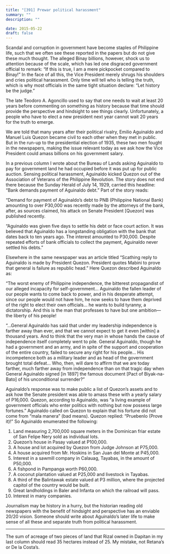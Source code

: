 ```yaml
---
title: "[391] Prewar political harassment"
summary: ""
description: ""

date: 2015-05-22
draft: false
---
```


Scandal and corruption in government have become staples of Philippine life, such that we often see these reported in the papers but do not give these much thought. The alleged Binay billions, however, shock us to attention because of the scale, which has led one disgraced government official to remark: “If this is true, I am a mere pickpocket compared to Binay!” In the face of all this, the Vice President merely shrugs his shoulders and cries political harassment. Only time will tell who is telling the truth, which is why most officials in the same tight situation declare: “Let history be the judge.”

The late Teodoro A. Agoncillo used to say that one needs to wait at least 20 years before commenting on something as history because that time should provide the perspective and hindsight to see things clearly. Unfortunately, a people who have to elect a new president next year cannot wait 20 years for the truth to emerge.

We are told that many years after their political rivalry, Emilio Aguinaldo and Manuel Luis Quezon became civil to each other when they met in public. But in the run-up to the presidential election of 1935, these two men fought in the newspapers, making the issue relevant today as we ask how the Vice President could amass billions on his government salary.

In a previous column I wrote about the Bureau of Lands asking Aguinaldo to pay for government land he had occupied before it was put up for public auction. Sensing political harassment, Aguinaldo kicked Quezon out of the Association of Veterans of the Philippine Revolution. The story does not end there because the Sunday Herald of July 14, 1929, carried this headline: “Bank demands payment of Aguinaldo debt.” Part of the story reads:

“Demand for payment of Aguinaldo’s debt to PNB (Philippine National Bank) amounting to over P30,000 was recently made by the attorneys of the bank, after, as sources claimed, his attack on Senate President [Quezon] was published recently.

“Aguinaldo was given five days to settle his debt or face court action. It was believed that Aguinaldo has a longstanding obligation with the bank that dates back to ten years ago. The interest amounted to P30,000. Despite repeated efforts of bank officials to collect the payment, Aguinaldo never settled his debts.”

Elsewhere in the same newspaper was an article titled “Scathing reply to Aguinaldo is made by President Quezon. President quotes Mabini to prove that general is failure as republic head.” Here Quezon described Aguinaldo as:

“The worst enemy of Philippine independence, the bitterest propagandist of our alleged incapacity for self-government… Aguinaldo the fallen leader of our people wants to come back to power, and in his desperate attempt, since our people would not have him, he now seeks to have them deprived of the right to elect their own officials… he wants to build tyranny, a dictatorship. And this is the man that professes to have but one ambition—the liberty of his people!

“…General Aguinaldo has said that under my leadership independence is farther away than ever, and that we cannot expect to get it even [within] a thousand years. And to think that the very man in whose hands the cause of independence itself completely went to pile. General Aguinaldo, though he had a government and an army, and in spite of the support and cooperation of the entire country, failed to secure any right for his people… His incompetence both as a military leader and as head of the government brought total defeat… Who, then, will dare to affirm that we are today farther, much farther away from independence than on that tragic day when General Aguinaldo signed [in 1897] the famous document [Pact of Biyak-na-Bato] of his unconditional surrender?”

Aguinaldo’s response was to make public a list of Quezon’s assets and to ask how the Senate president was able to amass these with a yearly salary of P16,000. Quezon, according to Aguinaldo, was “a living example of government officials who enter politics with nothing but now possess large fortunes.” Aguinaldo called on Quezon to explain that his fortune did not come from “mala manera” (bad means). Quezon replied: “Pruebenlo (Prove it)!” So Aguinaldo enumerated the following:

1. Land measuring 2,700,000 square meters in the Dominican friar estate of San Felipe Nery sold as individual lots.
2. Quezon’s house in Pasay valued at P100,000.
3. A house and lot acquired by Quezon from Judge Johnson at P75,000.
4. A house acquired from Mr. Hoskins in San Juan del Monte at P45,000.
5. Interest in a sawmill company in Calauag, Tayabas, in the amount of P50,000.
6. A fishpond in Pampanga worth P60,000.
7. A coconut plantation valued at P25,000 and livestock in Tayabas.
8. A third of the Balintawak estate valued at P3 million, where the projected capitol of the country would be built.
9. Great landholdings in Baler and Infanta on which the railroad will pass.
10. Interest in many companies.

Journalism may be history in a hurry, but the historian reading old newspapers with the benefit of hindsight and perspective has an enviable 20/20 vision. Someone should write about Aguinaldo’s later life to make sense of all these and separate truth from political harassment.

* * *

The sum of acreage of two pieces of land that Rizal owned in Dapitan in my last column should read 35 hectares instead of 25. My mistake, not Retana’s or De la Costa’s.
